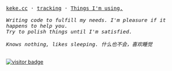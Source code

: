 <!-- <img align="right" src="https://github-readme-stats.vercel.app/api?username=Bernankez&show_icons=true&icon_color=CE1D2D&text_color=718096&bg_color=ffffff&hide_title=true" /> -->

<samp>
  <a href="https://keke.cc/" target="_blank">keke.cc</a> ·
  <a href="https://tracking.keke.cc/" target="_blank">tracking</a> ·
  <a href="https://github.com/Bernankez/use" target="_blank">Things I'm using.</a>
</samp>

<br>
<br>

<i>
  <samp>
    Writing code to fulfill my needs. I'm pleasure if it happens to help you.
    <br>
    Try to polish things until I'm satisfied.
    <br>
    <br>
    Knows nothing, likes sleeping. 什么也不会，喜欢睡觉
  </samp>
</i>

<br>
<br>

[![visitor badge](https://badge.keke.cc/api/github.com/bernankez)](https://github.com/Bernankez/visitor-badge)
